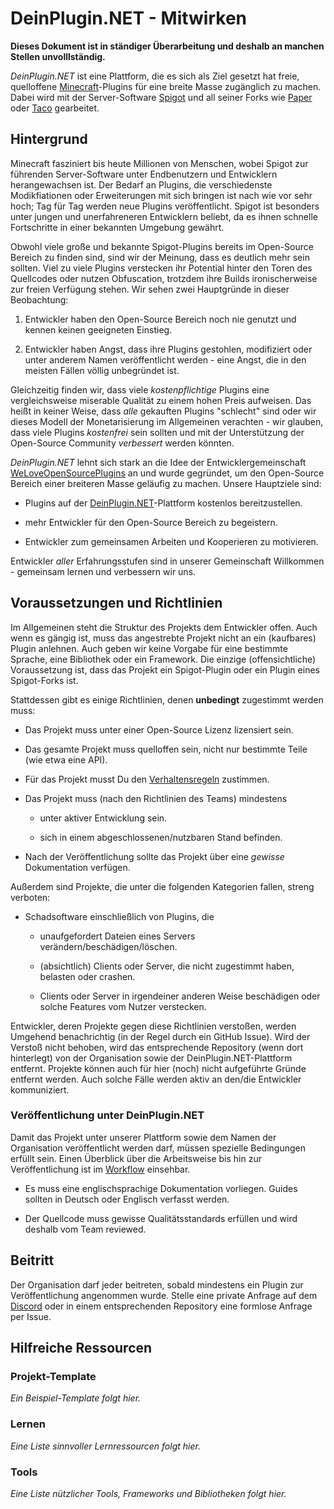# DeinPlugin.NET - Mitwirken

**Dieses Dokument ist in ständiger Überarbeitung und deshalb an manchen Stellen unvolllständig.**

_DeinPlugin.NET_ ist eine Plattform, die es sich als Ziel gesetzt hat freie, quelloffene [Minecraft](https://minecraft.net)-Plugins für eine breite Masse zugänglich zu machen. Dabei wird mit der Server-Software [Spigot](https://www.spigotmc.org/) und all seiner Forks wie [Paper](https://papermc.io) oder [Taco](https://tacospigot.github.io/) gearbeitet.

## Hintergrund

Minecraft fasziniert bis heute Millionen von Menschen, wobei Spigot zur führenden Server-Software unter Endbenutzern und Entwicklern herangewachsen ist. Der Bedarf an Plugins, die verschiedenste Modikfiationen oder Erweiterungen mit sich bringen ist nach wie vor sehr hoch; Tag für Tag werden neue Plugins veröffentlicht. Spigot ist besonders unter jungen und unerfahreneren Entwicklern beliebt, da es ihnen schnelle Fortschritte in einer bekannten Umgebung gewährt.

Obwohl viele große und bekannte Spigot-Plugins bereits im Open-Source Bereich zu finden sind, sind wir der Meinung, dass es deutlich mehr sein sollten. Viel zu viele Plugins verstecken ihr Potential hinter den Toren des Quellcodes oder nutzen Obfuscation, trotzdem ihre Builds ironischerweise zur freien Verfügung stehen. Wir sehen zwei Hauptgründe in dieser Beobachtung:

1. Entwickler haben den Open-Source Bereich noch nie genutzt und kennen keinen geeigneten Einstieg.

2. Entwickler haben Angst, dass ihre Plugins gestohlen, modifiziert oder unter anderem Namen veröffentlicht werden - eine Angst, die in den meisten Fällen völlig unbegründet ist.

Gleichzeitig finden wir, dass viele _kostenpflichtige_ Plugins eine vergleichsweise miserable Qualität zu einem hohen Preis aufweisen. Das heißt in keiner Weise, dass _alle_ gekauften Plugins "schlecht" sind oder wir dieses Modell der Monetarisierung im Allgemeinen verachten - wir glauben, dass viele Plugins _kostenfrei_ sein sollten und mit der Unterstützung der Open-Source Community _verbessert_ werden könnten.

_DeinPlugin.NET_ lehnt sich stark an die Idee der Entwicklergemeinschaft [WeLoveOpenSourcePlugins](https://github.com/WeLoveOpenSourcePlugins) an und wurde gegründet, um den Open-Source Bereich einer breiteren Masse geläufig zu machen. Unsere Hauptziele sind:

-   Plugins auf der [DeinPlugin.NET](https://deinplugin.net/)-Plattform kostenlos bereitzustellen.

-   mehr Entwickler für den Open-Source Bereich zu begeistern.

-   Entwickler zum gemeinsamen Arbeiten und Kooperieren zu motivieren.

Entwickler _aller_ Erfahrungsstufen sind in unserer Gemeinschaft Willkommen - gemeinsam lernen und verbessern wir uns.

## Voraussetzungen und Richtlinien

Im Allgemeinen steht die Struktur des Projekts dem Entwickler offen. Auch wenn es gängig ist, muss das angestrebte Projekt nicht an ein (kaufbares) Plugin anlehnen. Auch geben wir keine Vorgabe für eine bestimmte Sprache, eine Bibliothek oder ein Framework. Die einzige (offensichtliche) Voraussetzung ist, dass das Projekt ein Spigot-Plugin oder ein Plugin eines Spigot-Forks ist.

Stattdessen gibt es einige Richtlinien, denen **unbedingt** zugestimmt werden muss:

-   Das Projekt muss unter einer Open-Source Lizenz lizensiert sein.

-   Das gesamte Projekt muss quelloffen sein, nicht nur bestimmte Teile (wie etwa eine API).

-   Für das Projekt musst Du den [Verhaltensregeln](./CODE-OF-CONDUCT.md) zustimmen.

-   Das Projekt muss (nach den Richtlinien des Teams) mindestens

    -   unter aktiver Entwicklung sein.

    -   sich in einem abgeschlossenen/nutzbaren Stand befinden.

-   Nach der Veröffentlichung sollte das Projekt über eine _gewisse_ Dokumentation verfügen.

Außerdem sind Projekte, die unter die folgenden Kategorien fallen, streng verboten:

-   Schadsoftware einschließlich von Plugins, die

    -   unaufgefordert Dateien eines Servers verändern/beschädigen/löschen.

    -   (absichtlich) Clients oder Server, die nicht zugestimmt haben, belasten oder crashen.

    -   Clients oder Server in irgendeiner anderen Weise beschädigen oder solche Features vom Nutzer verstecken.

Entwickler, deren Projekte gegen diese Richtlinien verstoßen, werden Umgehend benachrichtig (in der Regel durch ein GitHub Issue). Wird der Verstoß nicht behoben, wird das entsprechende Repository (wenn dort hinterlegt) von der Organisation sowie der DeinPlugin.NET-Plattform entfernt. Projekte können auch für hier (noch) nicht aufgeführte Gründe entfernt werden. Auch solche Fälle werden aktiv an den/die Entwickler kommuniziert.

### Veröffentlichung unter DeinPlugin.NET

Damit das Projekt unter unserer Plattform sowie dem Namen der Organisation veröffentlicht werden darf, müssen spezielle Bedingungen erfüllt sein. Einen Überblick über die Arbeitsweise bis hin zur Veröffentlichung ist im [Workflow](./) einsehbar.

-   Es muss eine englischsprachige Dokumentation vorliegen. Guides sollten in Deutsch oder Englisch verfasst werden.

-   Der Quellcode muss gewisse Qualitätsstandards erfüllen und wird deshalb vom Team reviewed.

## Beitritt

Der Organisation darf jeder beitreten, sobald mindestens ein Plugin zur Veröffentlichung angenommen wurde. Stelle eine private Anfrage auf dem [Discord](https://discord.gg/azG4wxrQWy) oder in einem entsprechenden Repository eine formlose Anfrage per Issue.

## Hilfreiche Ressourcen

### Projekt-Template

_Ein Beispiel-Template folgt hier._

### Lernen

_Eine Liste sinnvoller Lernressourcen folgt hier._

### Tools

_Eine Liste nützlicher Tools, Frameworks und Bibliotheken folgt hier._
